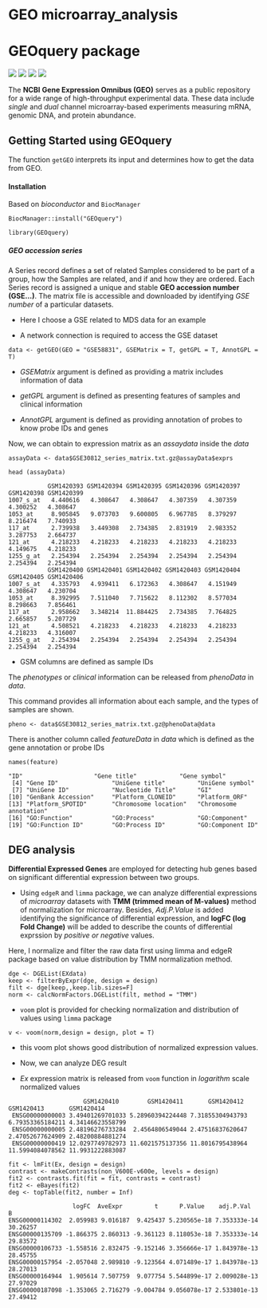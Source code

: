 # GEO microarray_analysis

# **GEOquery package**

![](https://img.shields.io/badge/version-2.27.0-green?style=plastic)
![](https://img.shields.io/badge/source-GEO-%23007fff?style=plastic)
![](https://img.shields.io/badge/platform-all-red?style=plastic)
![](https://img.shields.io/badge/data%20availability-NCBI-aqua?style=plastic)

The **NCBI** **Gene Expression Omnibus (GEO)** serves as a public repository for a wide range of high-throughput experimental data. These data include *single* and *dual* channel microarray-based experiments measuring mRNA, genomic DNA, and protein abundance. 

[](https://bioconductor.org/packages/release/bioc/vignettes/GEOquery/inst/doc/GEOquery.html)

## Getting Started using GEOquery 

The function `getGEO` interprets its input and determines how to get the data from GEO.

#### Installation

Based on *bioconductor* and `BiocManager`

```{r}
BiocManager::install("GEOquery")
```

```{r}
library(GEOquery)
```

##### GEO accession series

A Series record defines a set of related Samples considered to be part of a group, how the Samples are related, and if and how they are ordered. Each Series record is assigned a unique and stable **GEO accession number (GSE...)**. The matrix file is accessible and downloaded by identifying *GSE number* of a particular datasets. 

* Here I choose a GSE related to MDS data for an example

+ A network connection is required to access the GSE dataset

```{r}
data <- getGEO(GEO = "GSE58831", GSEMatrix = T, getGPL = T, AnnotGPL = T)
```

* *GSEMatrix* argument is defined as providing a matrix includes information of data

* *getGPL* argument is defined as presenting features of samples and clinical information

* *AnnotGPL* argument is defined as providing annotation of probes to know probe IDs and genes


Now, we can obtain to expression matrix as an *assaydata* inside the *data* 

```{r}
assayData <- data$GSE30812_series_matrix.txt.gz@assayData$exprs
```

```{r}
head (assayData)
```

```
           GSM1420393 GSM1420394 GSM1420395 GSM1420396 GSM1420397 GSM1420398 GSM1420399
1007_s_at   4.440616   4.308647   4.308647   4.307359   4.307359   4.300252   4.308647
1053_at     8.905845   9.073703   9.600805   6.967785   8.379297   8.216474   7.740933
117_at      2.739938   3.449308   2.734385   2.831919   2.983352   3.287753   2.664737
121_at      4.218233   4.218233   4.218233   4.218233   4.218233   4.149675   4.218233
1255_g_at   2.254394   2.254394   2.254394   2.254394   2.254394   2.254394   2.254394
           GSM1420400 GSM1420401 GSM1420402 GSM1420403 GSM1420404 GSM1420405 GSM1420406
1007_s_at   4.335793   4.939411   6.172363   4.308647   4.151949   4.308647   4.230704
1053_at     8.392995   7.511040   7.715622   8.112302   8.577034   8.298663   7.856461
117_at      2.958662   3.348214  11.884425   2.734385   7.764825   2.665857   5.207729
121_at      4.508521   4.218233   4.218233   4.218233   4.218233   4.218233   4.316007
1255_g_at   2.254394   2.254394   2.254394   2.254394   2.254394   2.254394   2.254394
```

* GSM columns are defined as sample IDs

The *phenotypes* or *clinical* information can be released from *phenoData* in *data*.

This command provides all information about each sample, and the types of samples are shown.

```{r}
pheno <- data$GSE30812_series_matrix.txt.gz@phenoData@data
```

There is another column called *featureData* in *data* which is defined as the gene annotation or probe IDs

```{r}
names(feature)
```

```
"ID"                    "Gene title"            "Gene symbol"          
 [4] "Gene ID"               "UniGene title"         "UniGene symbol"       
 [7] "UniGene ID"            "Nucleotide Title"      "GI"                   
[10] "GenBank Accession"     "Platform_CLONEID"      "Platform_ORF"         
[13] "Platform_SPOTID"       "Chromosome location"   "Chromosome annotation"
[16] "GO:Function"           "GO:Process"            "GO:Component"         
[19] "GO:Function ID"        "GO:Process ID"         "GO:Component ID" 
```

## DEG analysis

**Differential Expressed Genes** are employed for detecting hub genes based on significant differential expression between two groups.

* Using `edgeR` and `limma` package, we can analyze differential expressions of *microarray* datasets with **TMM (trimmed mean of M-values)** method of normalization for microarray. Besides, *Adj.P.Value* is added identifying the significance of differential expression, and **logFC (log Fold Change)** will be added to describe the counts of differential exprssion by *positive or negative* values. 

Here, I normalize and filter the raw data first using limma and edgeR package based on value distribution by TMM normalization method.

```{r}
dge <- DGEList(EXdata)
keep <- filterByExpr(dge, design = design)
filt <- dge[keep,,keep.lib.sizes=F]
norm <- calcNormFactors.DGEList(filt, method = "TMM")
```

* `voom` plot is provided for checking normalization and distribution of values using `limma` package

```{r}
v <- voom(norm,design = design, plot = T)
```

* this voom plot shows good distribution of normalized expression values.

* Now, we can analyze DEG result

* *Ex* expression matrix is released from `voom` function in *logarithm* scale normalized values

```
                     GSM1420410        GSM1420411       GSM1420412       GSM1420413       GSM1420414 
 ENSG00000000003 3.49401269701033 5.28960394224448 7.31855304943793 6.79353365184211 4.34146623558799
 ENSG00000000005 2.48196276733284  2.4564806549044 2.47516837620647 2.47052677624909 2.48200884881274
 ENSG00000000419 12.0297749782973 11.6021575137356 11.8016795438964 11.5994084078562 11.9931222883087
```

```{r}
fit <- lmFit(Ex, design = design)
contrast <- makeContrasts(non_V600E-v600e, levels = design)
fit2 <- contrasts.fit(fit = fit, contrasts = contrast)
fit2 <- eBayes(fit2)
deg <- topTable(fit2, number = Inf)
```

```
                  logFC  AveExpr         t      P.Value    adj.P.Val        B 
ENSG00000114302  2.059983 9.016187  9.425437 5.230565e-18 7.353333e-14 30.26257    
ENSG00000135709 -1.866375 2.860313 -9.361123 8.118053e-18 7.353333e-14 29.83572   
ENSG00000106733 -1.558516 2.832475 -9.152146 3.356666e-17 1.843978e-13 28.45755      
ENSG00000157954 -2.057048 2.989810 -9.123564 4.071489e-17 1.843978e-13 28.27013      
ENSG00000164944  1.905614 7.507759  9.077754 5.544899e-17 2.009028e-13 27.97029      
ENSG00000187098 -1.353065 2.716279 -9.004784 9.056078e-17 2.533801e-13 27.49412
```














